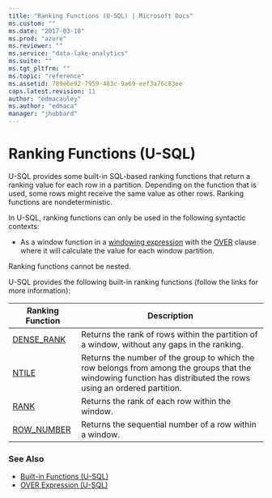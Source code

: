 ```yaml
---
title: "Ranking Functions (U-SQL) | Microsoft Docs"
ms.custom: ""
ms.date: "2017-03-10"
ms.prod: "azure"
ms.reviewer: ""
ms.service: "data-lake-analytics"
ms.suite: ""
ms.tgt_pltfrm: ""
ms.topic: "reference"
ms.assetid: 789e6e92-7959-483c-9a69-eef3a76c83ee
caps.latest.revision: 11
author: "edmacauley"
ms.author: "edmaca"
manager: "jhubbard"
---
```

# Ranking Functions (U-SQL)
U-SQL provides some built-in SQL-based ranking functions that return a ranking value for each row in a partition. Depending on the function that is used, some rows might receive the same value as other rows. Ranking functions are nondeterministic. 

In U-SQL, ranking functions can only be used in the following syntactic contexts: 

* As a window function in a [windowing expression](../USQL/over-expression-u-sql.md) with the [OVER](../USQL/over-expression-u-sql.md) clause where it will calculate the value for each window partition. 

Ranking functions cannot be nested. 

U-SQL provides the following built-in ranking functions (follow the links for more information): 

|Ranking Function|Description|
|------|----|
|[DENSE_RANK](../USQL/dense-rank-u-sql.md)|Returns the rank of rows within the partition of a window, without any gaps in the ranking. |
|[NTILE](../USQL/ntile-u-sql.md)|Returns the number of the group to which the row belongs from among the groups that the windowing function has distributed the rows using an ordered partition.|
|[RANK](../USQL/rank-u-sql.md) |Returns the rank of each row within the window. |
|[ROW_NUMBER ](../USQL/row-number-u-sql.md) | Returns the sequential number of a row within a window.|
 
### See Also 
* [Built-in Functions (U-SQL)](../USQL/built-in-functions-u-sql.md)  
* [OVER Expression (U-SQL)](../USQL/over-expression-u-sql.md)  






